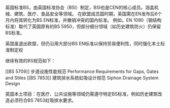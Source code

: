 英国标准BS，由英国标准协会（BSI）制定，BSI也是CEN的核心成员。涵盖机械、建筑、医疗、食品安全等领域。
在欧盟成员国时期，英国需在EN发布后6个月内将其转化为BS EN标准，并撤销冲突的国内标准。
例如，EN 1090（钢结构标准）取代了英国原有的BS 5950，但部分细分领域（如历史建筑防火）仍保留BS标准。

英国虽退出欧盟，但仍沿用大部分BS EN标准以保持贸易便利性，同时强化本土标准制定权

继续有效的BS规范如下：

[[BS 5709]] 步道设施性能规范 Performance Requirements for Gaps, Gates and Stiles
[[BS 7853]] 建筑排水系统虹吸设计规范  Siphon Drainage System Design

英国本土项目：在医疗、公共设施等领域仍需遵守特定BS标准，例如历史建筑改造必须符合BS 7853虹吸排水要求。

